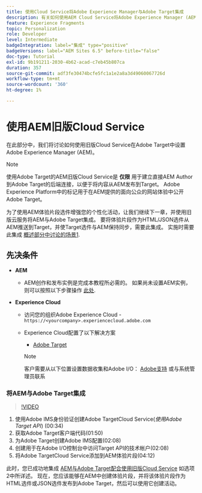 ```yaml
---
title: 使用Cloud Service将Adobe Experience Manager与Adobe Target集成
description: 有关如何使用AEM Cloud Service将Adobe Experience Manager (AEM)与Adobe Target集成的分步演练
feature: Experience Fragments
topic: Personalization
role: Developer
level: Intermediate
badgeIntegration: label="集成" type="positive"
badgeVersions: label="AEM Sites 6.5" before-title="false"
doc-type: Tutorial
exl-id: 9b191211-2030-4b62-acad-c7eb45b807ca
duration: 357
source-git-commit: adf3fe30474bcfe5fc1a1e2a8a3d49060067726d
workflow-type: tm+mt
source-wordcount: '360'
ht-degree: 1%

---
```


# 使用AEM旧版Cloud Service

在此部分中，我们将讨论如何使用旧版Cloud Service在Adobe Target中设置Adobe Experience Manager (AEM)。

>[!NOTE]
>
> 使用Adobe Target的AEM旧版Cloud Service是 **仅限** 用于建立直接AEM Author到Adobe Target的后端连接，以便于将内容从AEM发布到Target。 Adobe Experience Platform中的标记用于在AEM提供的面向公众的网站体验中公开Adobe Target。

为了使用AEM体验片段选件增强您的个性化活动，让我们继续下一章，并使用旧版云服务将AEM与Adobe Target集成。 要将体验片段作为HTML/JSON选件从AEM推送到Target，并使Target选件与AEM保持同步，需要此集成。 实施时需要此集成 [概述部分中讨论的场景1](./overview.md#personalization-using-aem-experience-fragment).

## 先决条件

* **AEM**

   * AEM创作和发布实例是完成本教程所必需的。 如果尚未设置AEM实例，则可以按照以下步骤操作 [此处](./implementation.md#set-up-aem).

* **Experience Cloud**
   * 访问您的组织Adobe Experience Cloud - `https://<yourcompany>.experiencecloud.adobe.com`
   * Experience Cloud配置了以下解决方案
      * [Adobe Target](https://experiencecloud.adobe.com)

     >[!NOTE]
     >
     > 客户需要从以下位置设置数据收集和Adobe I/O： [Adobe支持](https://helpx.adobe.com/cn/contact/enterprise-support.ec.html) 或与系统管理员联系

### 将AEM与Adobe Target集成

>[!VIDEO](https://video.tv.adobe.com/v/28428?quality=12&learn=on)

1. 使用Adobe IMS身份验证创建Adobe TargetCloud Service(*使用Adobe Target API*) (00:34)
2. 获取Adobe Target客户端代码(01:50)
3. 为Adobe Target创建Adobe IMS配置(02:08)
4. 创建用于在Adobe I/O控制台中访问Target API的技术帐户(02:08)
5. 将Adobe TargetCloud Service添加到AEM体验片段(04:12)

此时，您已成功地集成 [AEM与Adobe Target配合使用旧版Cloud Service](./using-aem-cloud-services.md#integrating-aem-target-options) 如选项2中所详述。 现在，您应该能够在AEM中创建体验片段，并将该体验片段作为HTML选件或JSON选件发布到Adobe Target，然后可以使用它创建活动。
